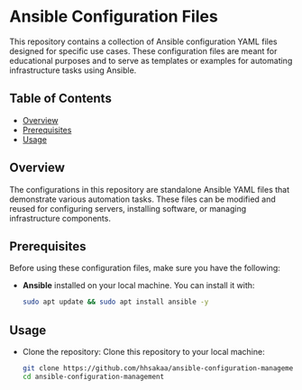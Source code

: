 # Ansible Configuration Files

This repository contains a collection of Ansible configuration YAML files designed for specific use cases. These configuration files are meant for educational purposes and to serve as templates or examples for automating infrastructure tasks using Ansible.

## Table of Contents
- [Overview](#overview)
- [Prerequisites](#prerequisites)
- [Usage](#usage)

## Overview
The configurations in this repository are standalone Ansible YAML files that demonstrate various automation tasks. These files can be modified and reused for configuring servers, installing software, or managing infrastructure components.

## Prerequisites
Before using these configuration files, make sure you have the following:
- **Ansible** installed on your local machine. You can install it with:
  
  ```bash
  sudo apt update && sudo apt install ansible -y

## Usage
- Clone the repository: Clone this repository to your local machine:
  
  ```bash
  git clone https://github.com/hhsakaa/ansible-configuration-management
  cd ansible-configuration-management
